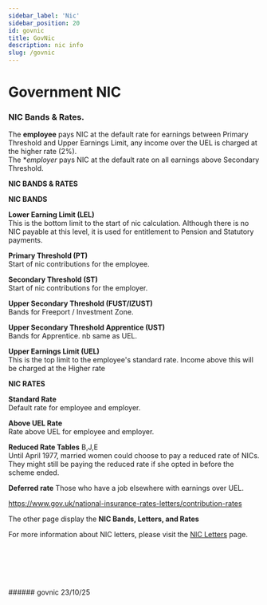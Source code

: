 ```yaml
---
sidebar_label: 'Nic'
sidebar_position: 20
id: govnic
title: GovNic
description: nic info
slug: /govnic
---
```


# Government NIC

### NIC Bands & Rates.

The **employee** pays NIC at the default rate for earnings between Primary Threshold and Upper Earnings Limit, any income over the UEL is charged at the higher rate (2%).  
The **employer* pays NIC at the default rate on all earnings above Secondary Threshold.

**NIC BANDS & RATES**  

**NIC BANDS**

**Lower Earning Limit (LEL)**\
This is the bottom limit to the start of nic calculation. Although there is no NIC payable at this level, it is used for entitlement to Pension and Statutory payments.

**Primary Threshold (PT)**\
Start of nic contributions for the employee.

**Secondary Threshold (ST)**\
Start of nic contributions for the employer.

**Upper Secondary Threshold (FUST/IZUST)**  
Bands for Freeport / Investment Zone.

**Upper Secondary Threshold Apprentice (UST)**  
Bands for Apprentice. nb same as UEL.

**Upper Earnings Limit (UEL)**  
This is the top limit to the employee's standard rate. Income above this will be charged at the Higher rate

**NIC RATES**  

**Standard Rate**  
Default rate for employee and employer.

**Above UEL Rate**  
Rate above UEL for employee and employer.

**Reduced Rate Tables** B,J,E  
Until April 1977, married women could choose to pay a reduced rate of NICs. They might still be paying the reduced rate if she opted in before the scheme ended.

**Deferred rate**
Those who have a job elsewhere with earnings over UEL.

https://www.gov.uk/national-insurance-rates-letters/contribution-rates


The other page display the **NIC Bands, Letters,  and Rates**

For more information about NIC letters, please visit the [NIC Letters](../sundry/nicletters.md) page.

<br/>
<br/>
<br/>
<br/>
<br/>
###### govnic 23/10/25